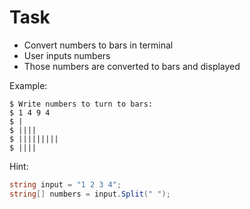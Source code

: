 # Task

- Convert numbers to bars in terminal
- User inputs numbers
- Those numbers are converted to bars and displayed

Example:
```console
$ Write numbers to turn to bars:
$ 1 4 9 4
$ |
$ ||||
$ |||||||||
$ ||||
```

Hint:
```csharp
string input = "1 2 3 4";
string[] numbers = input.Split(" ");
```
